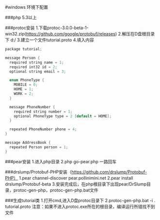 #windows 环境下配置

###php 5.3以上

###protoc安装
1.下载protoc-3.0.0-beta-1-win32.zip(https://github.com/google/protobuf/releases) 
2.解压在D盘根目录下 d:/ 
3.建立一个文件tutorial.proto 
4.填入内容
```C++
package tutorial;

message Person {
  required string name = 1;
  required int32 id = 2;
  optional string email = 3;

  enum PhoneType {
    MOBILE = 0;
    HOME = 1;
    WORK = 2;
  }

  message PhoneNumber {
    required string number = 1;
    optional PhoneType type = 2 [default = HOME];
  }

  repeated PhoneNumber phone = 4;
}

message AddressBook {
  repeated Person person = 1;
}
```

###pear安装
1.进入php目录 
2.php go-pear.php 一路回车 

###drslump/Protobuf-PHP安装（https://github.com/drslump/Protobuf-PHP）
1.pear channel-discover pear.pollinimini.net 
2.pear install drslump/Protobuf-beta 
3.安装完成后，在php根目录下出现pear/DrSlump目录，protoc-gen-php，protoc-gen-php.bat文件 

###生成tutorial类
1.打开cmd,进入D盘protoc目录下 
2.protoc-gen-php.bat -i . tutorial.proto 
注意：如果不进入protoc.exe所在的根目录，编译运行所错找不到文件 

